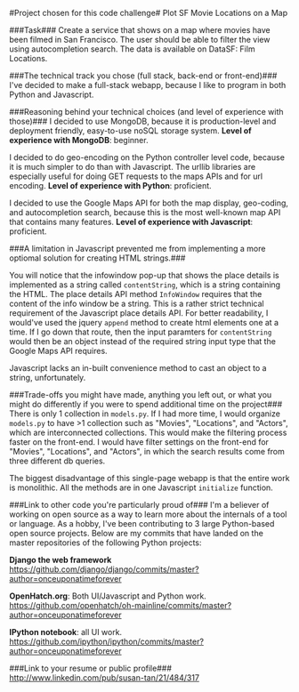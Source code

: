 #Project chosen for this code challenge#
Plot SF Movie Locations on a Map

###Task###
Create a service that shows on a map where movies have been filmed in San Francisco. The user should be
able to filter the view using autocompletion search. The data is available on DataSF: Film Locations.

###The technical track you chose (full stack, back-end or front-end)###
I've decided to make a full-stack webapp, because I like to program in both Python and Javascript.

###Reasoning behind your technical choices (and level of experience with those)###
I decided to use MongoDB, because it is production-level and deployment friendly, easy-to-use noSQL storage system.
**Level of experience with MongoDB**: beginner.

I decided to do geo-encoding on the Python controller level code, because it is much simpler to do than with Javascript.
The urllib libraries are especially useful for doing GET requests to the maps APIs and for url encoding.
**Level of experience with Python**: proficient.

I decided to use the Google Maps API for both the map display, geo-coding, and autocompletion search, because
this is the most well-known map API that contains many features.
**Level of experience with Javascript**: proficient.

###A limitation in Javascript prevented me from implementing a more optiomal solution for creating HTML strings.###

You will notice that the infowindow pop-up that shows the place details is implemented as a string called `contentString`,
which is a string containing the HTML. The place details API method `InfoWindow` requires that the content of the
info window be a string. This is a rather strict technical requirement of the Javascript place details API. For better
readability, I would've used the jquery `append` method to create html elements one at a time. If I go down that
route, then the input paramters for `contentString` would then be an object instead of the required string input type
that the Google Maps API requires.

Javascript lacks an in-built convenience method to cast an object to a string, unfortunately.

###Trade-offs you might have made, anything you left out, or what you might do differently if you were to spend
additional time on the project###
There is only 1 collection in `models.py`. If I had more time, I would organize `models.py` to have >1
collection such as "Movies", "Locations", and "Actors", which are interconnected collections. This would make the filtering
process faster on the front-end. I would have filter settings on the front-end for "Movies", "Locations", and "Actors",
in which the search results come from three different db queries.

The biggest disadvantage of this single-page webapp is that the entire work is monolithic. All the methods
are in one Javascript `initialize` function.

###Link to other code you're particularly proud of###
I'm a believer of working on open source as a way to learn more about the internals of a tool or language. As a hobby,
I've been contributing to 3 large Python-based open source projects. Below are my commits that have landed on the
master repositories of the following Python projects:

**Django the web framework**
https://github.com/django/django/commits/master?author=onceuponatimeforever

**OpenHatch.org**: Both UI/Javascript and Python work.
https://github.com/openhatch/oh-mainline/commits/master?author=onceuponatimeforever

**IPython notebook**: all UI work.
https://github.com/ipython/ipython/commits/master?author=onceuponatimeforever

###Link to your resume or public profile###
http://www.linkedin.com/pub/susan-tan/21/484/317